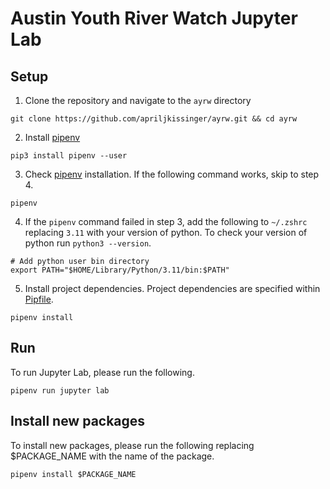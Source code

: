# Austin Youth River Watch Jupyter Lab

## Setup

1. Clone the repository and navigate to the `ayrw` directory

```
git clone https://github.com/apriljkissinger/ayrw.git && cd ayrw
```

2. Install [pipenv](https://pipenv.pypa.io/en/latest/installation/)

```
pip3 install pipenv --user
```

3. Check [pipenv](https://pipenv.pypa.io/en/latest/installation/) installation. If the following command works, skip to step 4.

```
pipenv
```

4. If the `pipenv` command failed in step 3, add the following to `~/.zshrc` replacing `3.11` with your version of python. To check your version of python run `python3 --version`.

```
# Add python user bin directory
export PATH="$HOME/Library/Python/3.11/bin:$PATH"
```

5. Install project dependencies. Project dependencies are specified within [Pipfile](./Pipfile).

```
pipenv install
```

## Run

To run Jupyter Lab, please run the following.

```
pipenv run jupyter lab
```

## Install new packages

To install new packages, please run the following replacing $PACKAGE_NAME with the name of the package.

```
pipenv install $PACKAGE_NAME
```
